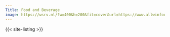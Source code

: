 ```yaml
---
Title: Food and Beverage
image: https://wsrv.nl/?w=400&h=200&fit=cover&url=https://www.allwinfood.com/storage/media/oem/rd/rd02.jpg
---
```


{{< site-listing >}}